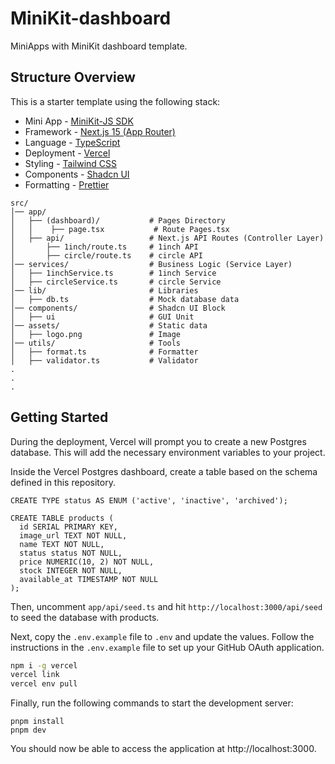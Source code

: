 # MiniKit-dashboard

MiniApps with MiniKit dashboard template.

## Structure Overview

This is a starter template using the following stack:

- Mini App - [MiniKit-JS SDK](https://docs.world.org/mini-apps/quick-start/installing)
- Framework - [Next.js 15 (App Router)](https://nextjs.org)
- Language - [TypeScript](https://www.typescriptlang.org)
- Deployment - [Vercel](https://vercel.com/docs/concepts/next.js/overview)
- Styling - [Tailwind CSS](https://tailwindcss.com)
- Components - [Shadcn UI](https://ui.shadcn.com/)
- Formatting - [Prettier](https://prettier.io)

```text
src/
│── app/
│   ├── (dashboard)/           # Pages Directory
│   │    ├── page.tsx           # Route Pages.tsx
│   ├── api/                   # Next.js API Routes (Controller Layer)
│       ├── 1inch/route.ts     # 1inch API
│       ├── circle/route.ts    # circle API
│── services/                  # Business Logic (Service Layer)
│   ├── 1inchService.ts        # 1inch Service
│   ├── circleService.ts       # circle Service
│── lib/                       # Libraries
│   ├── db.ts                  # Mock database data
│── components/                # Shadcn UI Block
│   ├── ui                     # GUI Unit
│── assets/                    # Static data
│   ├── logo.png               # Image
│── utils/                     # Tools
│   ├── format.ts              # Formatter
│   ├── validator.ts           # Validator
.
.
.
```

## Getting Started

During the deployment, Vercel will prompt you to create a new Postgres database. This will add the necessary environment variables to your project.

Inside the Vercel Postgres dashboard, create a table based on the schema defined in this repository.

```
CREATE TYPE status AS ENUM ('active', 'inactive', 'archived');

CREATE TABLE products (
  id SERIAL PRIMARY KEY,
  image_url TEXT NOT NULL,
  name TEXT NOT NULL,
  status status NOT NULL,
  price NUMERIC(10, 2) NOT NULL,
  stock INTEGER NOT NULL,
  available_at TIMESTAMP NOT NULL
);
```

Then, uncomment `app/api/seed.ts` and hit `http://localhost:3000/api/seed` to seed the database with products.

Next, copy the `.env.example` file to `.env` and update the values. Follow the instructions in the `.env.example` file to set up your GitHub OAuth application.

```bash
npm i -g vercel
vercel link
vercel env pull
```

Finally, run the following commands to start the development server:

```
pnpm install
pnpm dev
```

You should now be able to access the application at http://localhost:3000.
